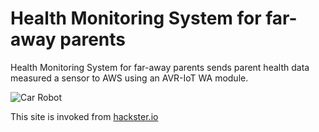 # Health Monitoring System for far-away parents
Health Monitoring System for far-away parents sends parent health data measured a sensor to AWS using an AVR-IoT WA module.

![](https://tomosoft.jp/github/monitoringsystem/cover.png "Car Robot") 

This site is invoked from [hackster.io](https://www.hackster.io/tomosoft/esp8266-car-robot-controlled-by-gamepad-b44850 "hackster.io")

